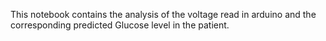 This notebook contains the analysis of the voltage read in arduino and the corresponding predicted Glucose level in the patient.
